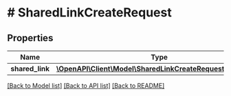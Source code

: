 # # SharedLinkCreateRequest

## Properties

Name | Type | Description | Notes
------------ | ------------- | ------------- | -------------
**shared_link** | [**\OpenAPI\Client\Model\SharedLinkCreateRequestSharedLink**](SharedLinkCreateRequestSharedLink.md) |  |

[[Back to Model list]](../../README.md#models) [[Back to API list]](../../README.md#endpoints) [[Back to README]](../../README.md)
